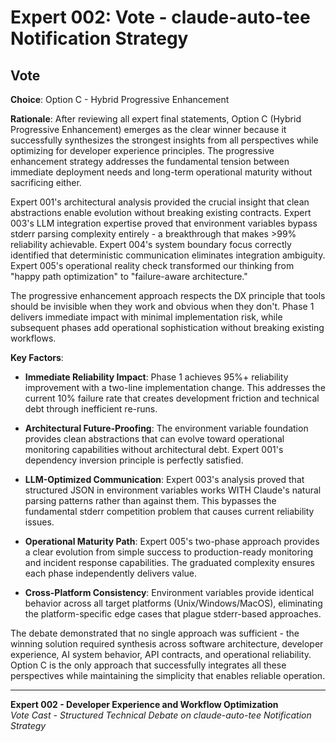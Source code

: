 # Expert 002: Vote - claude-auto-tee Notification Strategy

## Vote

**Choice**: Option C - Hybrid Progressive Enhancement

**Rationale**: 
After reviewing all expert final statements, Option C (Hybrid Progressive Enhancement) emerges as the clear winner because it successfully synthesizes the strongest insights from all perspectives while optimizing for developer experience principles. The progressive enhancement strategy addresses the fundamental tension between immediate deployment needs and long-term operational maturity without sacrificing either.

Expert 001's architectural analysis provided the crucial insight that clean abstractions enable evolution without breaking existing contracts. Expert 003's LLM integration expertise proved that environment variables bypass stderr parsing complexity entirely - a breakthrough that makes >99% reliability achievable. Expert 004's system boundary focus correctly identified that deterministic communication eliminates integration ambiguity. Expert 005's operational reality check transformed our thinking from "happy path optimization" to "failure-aware architecture."

The progressive enhancement approach respects the DX principle that tools should be invisible when they work and obvious when they don't. Phase 1 delivers immediate impact with minimal implementation risk, while subsequent phases add operational sophistication without breaking existing workflows.

**Key Factors**:

- **Immediate Reliability Impact**: Phase 1 achieves 95%+ reliability improvement with a two-line implementation change. This addresses the current 10% failure rate that creates development friction and technical debt through inefficient re-runs.

- **Architectural Future-Proofing**: The environment variable foundation provides clean abstractions that can evolve toward operational monitoring capabilities without architectural debt. Expert 001's dependency inversion principle is perfectly satisfied.

- **LLM-Optimized Communication**: Expert 003's analysis proved that structured JSON in environment variables works WITH Claude's natural parsing patterns rather than against them. This bypasses the fundamental stderr competition problem that causes current reliability issues.

- **Operational Maturity Path**: Expert 005's two-phase approach provides a clear evolution from simple success to production-ready monitoring and incident response capabilities. The graduated complexity ensures each phase independently delivers value.

- **Cross-Platform Consistency**: Environment variables provide identical behavior across all target platforms (Unix/Windows/MacOS), eliminating the platform-specific edge cases that plague stderr-based approaches.

The debate demonstrated that no single approach was sufficient - the winning solution required synthesis across software architecture, developer experience, AI system behavior, API contracts, and operational reliability. Option C is the only approach that successfully integrates all these perspectives while maintaining the simplicity that enables reliable operation.

---

**Expert 002 - Developer Experience and Workflow Optimization**  
*Vote Cast - Structured Technical Debate on claude-auto-tee Notification Strategy*